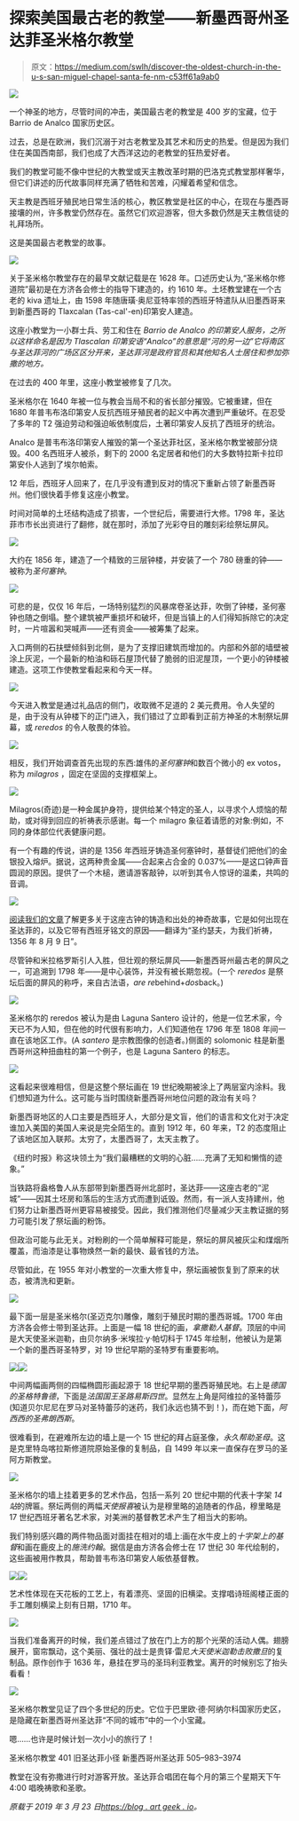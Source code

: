 # 探索美国最古老的教堂——新墨西哥州圣达菲圣米格尔教堂

> 原文：<https://medium.com/swlh/discover-the-oldest-church-in-the-u-s-san-miguel-chapel-santa-fe-nm-c53ff61a9ab0>

![](img/22de6e61f3b5e3ebf62cf0251999e56e.png)

一个神圣的地方，尽管时间的冲击，美国最古老的教堂是 400 岁的宝藏，位于 Barrio de Analco 国家历史区。

过去，总是在欧洲，我们沉溺于对古老教堂及其艺术和历史的热爱。但是因为我们住在美国西南部，我们也成了大西洋这边的老教堂的狂热爱好者。

我们的教堂可能不像中世纪的大教堂或天主教改革时期的巴洛克式教堂那样奢华，但它们讲述的历代故事同样充满了牺牲和苦难，闪耀着希望和信念。

天主教是西班牙殖民地日常生活的核心，教区教堂是社区的中心，在现在与墨西哥接壤的州，许多教堂仍然存在。虽然它们欢迎游客，但大多数仍然是天主教信徒的礼拜场所。

这是美国最古老教堂的故事。

![](img/35030a96346c1333217071ffd1ca4f30.png)

关于圣米格尔教堂存在的最早文献记载是在 1628 年。口述历史认为,“圣米格尔修道院”最初是在方济各会修士的指导下建造的，约 1610 年。土坯教堂建在一个古老的 kiva 遗址上，由 1598 年随唐璜·奥尼亚特率领的西班牙特遣队从旧墨西哥来到新墨西哥的 Tlaxcalan (Tas-cal'-en)印第安人建造。

这座小教堂为一小群士兵、劳工和住在 *Barrio de Analco 的印第安人服务，之所以这样命名是因为 Tlascalan 印第安语“Analco”的意思是“河的另一边”它将南区与圣达菲河的广场区区分开来，圣达菲河是政府官员和其他知名人士居住和参加弥撒的地方。*

在过去的 400 年里，这座小教堂被修复了几次。

圣米格尔在 1640 年被一位与教会当局不和的省长部分摧毁。它被重建，但在 1680 年普韦布洛印第安人反抗西班牙殖民者的起义中再次遭到严重破坏。在忍受了多年的 T2 强迫劳动和强迫皈依制度后，土著印第安人反抗了西班牙的统治。

Analco 是普韦布洛印第安人摧毁的第一个圣达菲社区，圣米格尔教堂被部分烧毁。400 名西班牙人被杀，剩下的 2000 名定居者和他们的大多数特拉斯卡拉印第安仆人逃到了埃尔帕索。

12 年后，西班牙人回来了，在几乎没有遭到反对的情况下重新占领了新墨西哥州。他们很快着手修复这座小教堂。

时间对简单的土坯结构造成了损害，一个世纪后，需要进行大修。1798 年，圣达菲市市长出资进行了翻修，就在那时，添加了光彩夺目的雕刻彩绘祭坛屏风。

![](img/b0ce07f48bebb2390cc82ce4489310b2.png)

大约在 1856 年，建造了一个精致的三层钟楼，并安装了一个 780 磅重的钟——被称为*圣何塞钟*。

![](img/28dafa6cbb95c4dcb945942404309613.png)

可悲的是，仅仅 16 年后，一场特别猛烈的风暴席卷圣达菲，吹倒了钟楼，圣何塞钟也随之倒塌。整个建筑被严重损坏和破坏，但是当镇上的人们得知拆除它的决定时，一片喧嚣和哭喊声——还有资金——被筹集了起来。

入口两侧的石扶壁倾斜到北侧，是为了支撑旧建筑而增加的。内部和外部的墙壁被涂上灰泥，一个最新的柏油和砾石屋顶代替了脆弱的旧泥屋顶，一个更小的钟楼被建造。这项工作使教堂看起来和今天一样。

![](img/db48d2d3b9de870fa5825123cd7902bc.png)

今天进入教堂是通过礼品店的侧门，收取微不足道的 2 美元费用。令人失望的是，由于没有从钟楼下的正门进入，我们错过了立即看到正前方神圣的木制祭坛屏幕，或 *reredos* 的令人敬畏的体验。

![](img/bf0378f12c4f0a34956001e16849dd34.png)

相反，我们开始调查首先出现的东西:雄伟的*圣何塞钟*和数百个微小的 ex votos，称为 *milagros* ，固定在坚固的支撑框架上。

![](img/83515761f3efac06f3b0eb3fff482971.png)

Milagros(奇迹)是一种金属护身符，提供给某个特定的圣人，以寻求个人烦恼的帮助，或对得到回应的祈祷表示感谢。每一个 milagro 象征着请愿的对象:例如，不同的身体部位代表健康问题。

有一个有趣的传说，讲的是 1356 年西班牙铸造圣何塞钟时，基督徒们把他们的金银投入熔炉。据说，这两种贵金属——合起来占合金的 0.037%——是这口钟声音圆润的原因。提供了一个木槌，邀请游客敲钟，以听到其令人惊讶的温柔，共鸣的音调。

![](img/9592014b0cc760768475e59e1fb4b238.png)

[阅读我们的文章](https://blog.artgeek.io/2019/03/23/san-jose-bell-cast-of-copper-and-silver-and-gold/)了解更多关于这座古钟的铸造和出处的神奇故事，它是如何出现在圣达菲的，以及它带有西班牙铭文的原因——翻译为“圣约瑟夫，为我们祈祷，1356 年 8 月 9 日”。

尽管钟和米拉格罗斯引人入胜，但壮观的祭坛屏风——新墨西哥州最古老的屏风之一，可追溯到 1798 年——是中心装饰，并没有被长期忽视。(一个 *reredos* 是祭坛后面的屏风的称呼，来自古法语，*are re*behind+*dos*back。)

![](img/4246ef79a1797ab3c244f08719da5227.png)

圣米格尔的 reredos 被认为是由 Laguna Santero 设计的，他是一位艺术家，今天已不为人知，但在他的时代很有影响力，人们知道他在 1796 年至 1808 年间一直在该地区工作。(A *santero* 是宗教图像的创造者。)侧面的 solomonic 柱是新墨西哥州这种扭曲柱的第一个例子，也是 Laguna Santero 的标志。

![](img/a4db6cc7a88feec7cfcdb81d7372edcc.png)

这看起来很难相信，但是这整个祭坛画在 19 世纪晚期被涂上了两层室内涂料。我们想知道为什么。这可能与当时围绕新墨西哥州地位问题的政治有关吗？

新墨西哥地区的人口主要是西班牙人，大部分是文盲，他们的语言和文化对于决定谁加入美国的美国人来说是完全陌生的。直到 1912 年，60 年来，T2 的态度阻止了该地区加入联邦。太穷了，太墨西哥了，太天主教了。

《纽约时报》称这块领土为“我们最糟糕的文明的心脏……充满了无知和懒惰的迹象。”

当铁路将盎格鲁人从东部带到新墨西哥州北部时，圣达菲——这座古老的“泥城”——因其土坯房和落后的生活方式而遭到诋毁。然而，有一派人支持建州，他们努力让新墨西哥州更容易被接受。因此，我们推测他们尽量减少天主教证据的努力可能引发了祭坛画的粉饰。

但政治可能与此无关。对粉刷的一个简单解释可能是，祭坛的屏风被灰尘和煤烟所覆盖，而油漆是让事物焕然一新的最快、最省钱的方法。

尽管如此，在 1955 年对小教堂的一次重大修复中，祭坛画被恢复到了原来的状态，被清洗和更新。

![](img/f8b81e5e17191c2e48f74e1a05af6b1d.png)

最下面一层是圣米格尔(圣迈克尔)雕像，雕刻于殖民时期的墨西哥城。1700 年由方济各会修士带到圣达菲。上面是一幅 18 世纪的画，*拿撒勒人基督*。顶层的中间是大天使圣米迦勒，由贝尔纳多·米埃拉·y·帕切科于 1745 年绘制，他被认为是第一个新的墨西哥圣特罗，对 19 世纪早期的圣特罗有重要影响。

![](img/2ae5fc4c8a8260f2a007c89208799942.png)![](img/d1919751e7cd4b0a5815f08540b59c71.png)

中间两幅画两侧的四幅椭圆形画起源于 18 世纪早期的墨西哥殖民地。右上是*德国的圣格特鲁德*，下面是*法国国王圣路易斯四世*。显然左上角是阿维拉的圣特蕾莎(知道贝尔尼尼在罗马对圣特蕾莎的迷药，我们永远也猜不到！)，而在她下面，*阿西西的圣弗朗西斯*。

很难看到，在避难所左边的墙上是一个 15 世纪的拜占庭圣像，*永久帮助圣母*。这是克里特岛喀拉斯修道院原始圣像的复制品，自 1499 年以来一直保存在罗马的圣阿方斯教堂。

![](img/fda67882a4652a113bc637c393e47cdb.png)

圣米格尔的墙上挂着更多的艺术作品，包括一系列 20 世纪中期的代表十字架 *14 站*的牌匾。祭坛两侧的两幅*天使报喜*被认为是穆里略的追随者的作品，穆里略是 17 世纪西班牙著名艺术家，对美洲的基督教艺术产生了相当大的影响。

我们特别感兴趣的两件物品面对面挂在相对的墙上:画在水牛皮上的*十字架上的基督*和画在鹿皮上的*施洗约翰*。据信是由方济各会修士在 17 世纪 30 年代绘制的，这些画被用作教具，帮助普韦布洛印第安人皈依基督教。

![](img/5b976e9ae7a923351985d1971f692111.png)![](img/ada6dd461447fb8605b6043f0989d307.png)

艺术性体现在天花板的工艺上，有着漂亮、坚固的旧横梁。支撑唱诗班阁楼正面的手工雕刻横梁上刻有日期，1710 年。

![](img/47abfc5a5b5a00e4c89763d840a42f72.png)

当我们准备离开的时候，我们差点错过了放在门上方的那个光荣的活动人偶。翅膀展开，窗帘飘动，这个美丽、强壮的战士是贵铎·雷尼*大天使米迦勒击败撒旦*的复制品。原作创作于 1636 年，悬挂在罗马的圣玛利亚教堂。离开的时候别忘了抬头看看！

![](img/ce1f4053a644beafbfc6cc9997c2d197.png)

圣米格尔教堂见证了四个多世纪的历史。它位于巴里欧·德·阿纳尔科国家历史区，是隐藏在新墨西哥州圣达菲“不同的城市”中的一个小宝藏。

嗯……也许是时候计划一次小小的旅行了！

圣米格尔教堂
401 旧圣达菲小径
新墨西哥州圣达菲
505–983–3974

教堂在没有弥撒进行时对游客开放。圣达菲合唱团在每个月的第三个星期天下午 4:00 唱晚祷歌和圣歌。

*原载于 2019 年 3 月 23 日*[*https://blog . art geek . io*](https://blog.artgeek.io/2019/03/23/discovering-the-oldest-church-in-the-u-s-san-miguel-chapel-santa-fe-nm/)*。*